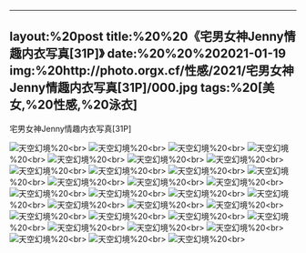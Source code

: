 ﻿---
layout:%20post
title:%20%20《宅男女神Jenny情趣内衣写真[31P]》
date:%20%20%202021-01-19
img:%20http://photo.orgx.cf/性感/2021/宅男女神Jenny情趣内衣写真[31P]/000.jpg
tags:%20[美女,%20性感,%20泳衣]
---

宅男女神Jenny情趣内衣写真[31P]



![天空幻境](http://photo.orgx.cf/性感/2021/宅男女神Jenny情趣内衣写真[31P]/001.jpg%20''天空幻境'')%20<br>
![天空幻境](http://photo.orgx.cf/性感/2021/宅男女神Jenny情趣内衣写真[31P]/002.jpg%20''天空幻境'')%20<br>
![天空幻境](http://photo.orgx.cf/性感/2021/宅男女神Jenny情趣内衣写真[31P]/003.jpg%20''天空幻境'')%20<br>
![天空幻境](http://photo.orgx.cf/性感/2021/宅男女神Jenny情趣内衣写真[31P]/004.jpg%20''天空幻境'')%20<br>
![天空幻境](http://photo.orgx.cf/性感/2021/宅男女神Jenny情趣内衣写真[31P]/005.jpg%20''天空幻境'')%20<br>
![天空幻境](http://photo.orgx.cf/性感/2021/宅男女神Jenny情趣内衣写真[31P]/006.jpg%20''天空幻境'')%20<br>
![天空幻境](http://photo.orgx.cf/性感/2021/宅男女神Jenny情趣内衣写真[31P]/007.jpg%20''天空幻境'')%20<br>
![天空幻境](http://photo.orgx.cf/性感/2021/宅男女神Jenny情趣内衣写真[31P]/008.jpg%20''天空幻境'')%20<br>
![天空幻境](http://photo.orgx.cf/性感/2021/宅男女神Jenny情趣内衣写真[31P]/009.jpg%20''天空幻境'')%20<br>
![天空幻境](http://photo.orgx.cf/性感/2021/宅男女神Jenny情趣内衣写真[31P]/010.jpg%20''天空幻境'')%20<br>
![天空幻境](http://photo.orgx.cf/性感/2021/宅男女神Jenny情趣内衣写真[31P]/011.jpg%20''天空幻境'')%20<br>
![天空幻境](http://photo.orgx.cf/性感/2021/宅男女神Jenny情趣内衣写真[31P]/012.jpg%20''天空幻境'')%20<br>
![天空幻境](http://photo.orgx.cf/性感/2021/宅男女神Jenny情趣内衣写真[31P]/013.jpg%20''天空幻境'')%20<br>
![天空幻境](http://photo.orgx.cf/性感/2021/宅男女神Jenny情趣内衣写真[31P]/014.jpg%20''天空幻境'')%20<br>
![天空幻境](http://photo.orgx.cf/性感/2021/宅男女神Jenny情趣内衣写真[31P]/015.jpg%20''天空幻境'')%20<br>
![天空幻境](http://photo.orgx.cf/性感/2021/宅男女神Jenny情趣内衣写真[31P]/016.jpg%20''天空幻境'')%20<br>
![天空幻境](http://photo.orgx.cf/性感/2021/宅男女神Jenny情趣内衣写真[31P]/017.jpg%20''天空幻境'')%20<br>
![天空幻境](http://photo.orgx.cf/性感/2021/宅男女神Jenny情趣内衣写真[31P]/018.jpg%20''天空幻境'')%20<br>
![天空幻境](http://photo.orgx.cf/性感/2021/宅男女神Jenny情趣内衣写真[31P]/019.jpg%20''天空幻境'')%20<br>
![天空幻境](http://photo.orgx.cf/性感/2021/宅男女神Jenny情趣内衣写真[31P]/020.jpg%20''天空幻境'')%20<br>
![天空幻境](http://photo.orgx.cf/性感/2021/宅男女神Jenny情趣内衣写真[31P]/021.jpg%20''天空幻境'')%20<br>
![天空幻境](http://photo.orgx.cf/性感/2021/宅男女神Jenny情趣内衣写真[31P]/022.jpg%20''天空幻境'')%20<br>
![天空幻境](http://photo.orgx.cf/性感/2021/宅男女神Jenny情趣内衣写真[31P]/023.jpg%20''天空幻境'')%20<br>
![天空幻境](http://photo.orgx.cf/性感/2021/宅男女神Jenny情趣内衣写真[31P]/024.jpg%20''天空幻境'')%20<br>
![天空幻境](http://photo.orgx.cf/性感/2021/宅男女神Jenny情趣内衣写真[31P]/025.jpg%20''天空幻境'')%20<br>
![天空幻境](http://photo.orgx.cf/性感/2021/宅男女神Jenny情趣内衣写真[31P]/026.jpg%20''天空幻境'')%20<br>
![天空幻境](http://photo.orgx.cf/性感/2021/宅男女神Jenny情趣内衣写真[31P]/027.jpg%20''天空幻境'')%20<br>
![天空幻境](http://photo.orgx.cf/性感/2021/宅男女神Jenny情趣内衣写真[31P]/028.jpg%20''天空幻境'')%20<br>
![天空幻境](http://photo.orgx.cf/性感/2021/宅男女神Jenny情趣内衣写真[31P]/029.jpg%20''天空幻境'')%20<br>
![天空幻境](http://photo.orgx.cf/性感/2021/宅男女神Jenny情趣内衣写真[31P]/030.jpg%20''天空幻境'')%20<br>
![天空幻境](http://photo.orgx.cf/性感/2021/宅男女神Jenny情趣内衣写真[31P]/031.jpg%20''天空幻境'')%20<br>